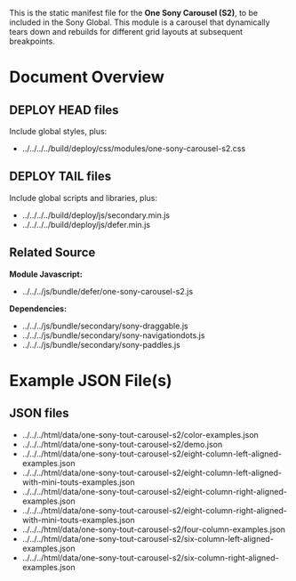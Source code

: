 This is the static manifest file for the **One Sony Carousel (S2)**, to be included in the Sony Global. This module is a carousel that dynamically tears down and rebuilds for different grid layouts at subsequent breakpoints.

Document Overview
=================

DEPLOY HEAD files
-----------------

Include global styles, plus:

* ../../../../build/deploy/css/modules/one-sony-carousel-s2.css

DEPLOY TAIL files
-----------------

Include global scripts and libraries, plus:

* ../../../../build/deploy/js/secondary.min.js
* ../../../../build/deploy/js/defer.min.js

Related Source
--------------

**Module Javascript:**

* ../../../js/bundle/defer/one-sony-carousel-s2.js

**Dependencies:**

* ../../../js/bundle/secondary/sony-draggable.js
* ../../../js/bundle/secondary/sony-navigationdots.js
* ../../../js/bundle/secondary/sony-paddles.js


Example JSON File(s)
====================

JSON files
----------

* ../../../html/data/one-sony-tout-carousel-s2/color-examples.json
* ../../../html/data/one-sony-tout-carousel-s2/demo.json
* ../../../html/data/one-sony-tout-carousel-s2/eight-column-left-aligned-examples.json
* ../../../html/data/one-sony-tout-carousel-s2/eight-column-left-aligned-with-mini-touts-examples.json
* ../../../html/data/one-sony-tout-carousel-s2/eight-column-right-aligned-examples.json
* ../../../html/data/one-sony-tout-carousel-s2/eight-column-right-aligned-with-mini-touts-examples.json
* ../../../html/data/one-sony-tout-carousel-s2/four-column-examples.json
* ../../../html/data/one-sony-tout-carousel-s2/six-column-left-aligned-examples.json
* ../../../html/data/one-sony-tout-carousel-s2/six-column-right-aligned-examples.json
